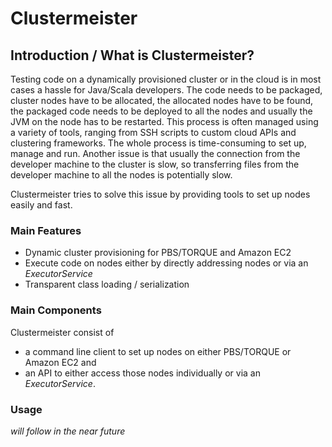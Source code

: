 # Clustermeister

## Introduction / What is Clustermeister?

Testing code on a dynamically provisioned cluster or in the cloud is in most cases a hassle for Java/Scala developers. The code needs to be packaged, cluster nodes have to be allocated, the allocated nodes have to be found, the packaged code needs to be deployed to all the nodes and usually the JVM on the node has to be restarted. This process is often managed using a variety of tools, ranging from SSH scripts to custom cloud APIs and clustering frameworks. The whole process is time-consuming to set up, manage and run. Another issue is that usually the connection from the developer machine to the cluster is slow, so transferring files from the developer machine to all the nodes is potentially slow. 

Clustermeister tries to solve this issue by providing tools to set up nodes easily and fast.

### Main Features

* Dynamic cluster provisioning for PBS/TORQUE and Amazon EC2
* Execute code on nodes either by directly addressing nodes or via an _ExecutorService_
* Transparent class loading / serialization

### Main Components

Clustermeister consist of 

* a command line client to set up nodes on either PBS/TORQUE or Amazon EC2
and 
* an API to either access those nodes individually or via an _ExecutorService_.

### Usage

_will follow in the near future_
